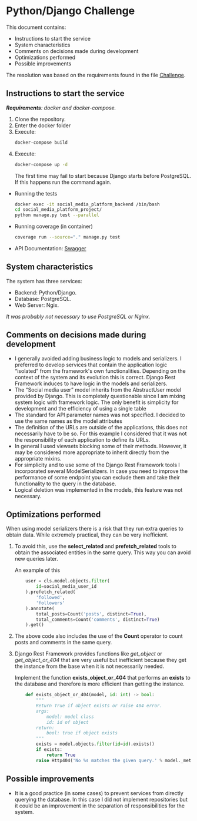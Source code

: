 # Python/Django Challenge

This document contains:

- Instructions to start the service 
- System characteristics
- Comments on decisions made during development
- Optimizations performed
- Possible improvements

The resolution was based on the requirements found in the file [Challenge](./CHALLENGE.md).

## Instructions to start the service

***Requirements**: docker and docker-compose.*

1. Clone the repository.
2. Enter the docker folder
3. Execute:
    ```bash
    docker-compose build
    ```
4. Execute:
    ```bash
    docker-compose up -d
    ```
   The first time may fail to start because Django starts before PostgreSQL. If this happens run the command again.

- Running the tests
    ```bash
    docker exec -it social_media_platform_backend /bin/bash
    cd social_media_platform_project/
    python manage.py test --parallel
    ```
- Running coverage (in container)
    ```bash
    coverage run --source="." manage.py test
    ```



- API Documentation: [Swagger](http://127.0.0.1:8081/swagger) 

## System characteristics

The system has three services:
- Backend: Python/Django.
- Database: PostgreSQL.
- Web Server: Ngix.

*It was probably not necessary to use PostgreSQL or Nginx.*

## Comments on decisions made during development

- I generally avoided adding business logic to models and serializers. I preferred to develop services that contain the application logic “isolated” from the framework's own functionalities. Depending on the context of the system and its evolution this is correct.
Django Rest Framework induces to have logic in the models and serializers.
- The “Social media user” model inherits from the AbstractUser model provided by Django. This is completely questionable since I am mixing system logic with framework logic. The only benefit is simplicity for development and the efficiency of using a single table
- The standard for API parameter names was not specified. I decided to use the same names as the model attributes 
- The definition of the URLs are outside of the applications, this does not necessarily have to be so. For this example I considered that it was not the responsibility of each application to define its URLs.
- In general I used viewsets blocking some of their methods. However, it may be considered more appropriate to inherit directly from the appropriate mixins.
- For simplicity and to use some of the Django Rest Framework tools I incorporated several ModelSerializers. In case you need to improve the performance of some endpoint you can exclude them and take their functionality to the query in the database.
- Logical deletion was implemented in the models, this feature was not necessary.

## Optimizations performed

When using model serializers there is a risk that they run extra queries to obtain data. While extremely practical, they can be very inefficient.

1. To avoid this, use the **select_related** and **prefetch_related** tools to obtain the associated entities in the same query. This way you can avoid new queries later.

    An example of this

    ```python
        user = cls.model.objects.filter(
            id=social_media_user_id
        ).prefetch_related(
            'followed',
            'followers'
        ).annotate(
            total_posts=Count('posts', distinct=True),
            total_comments=Count('comments', distinct=True)
        ).get()
    ```

2. The above code also includes the use of the **Count** operator to count posts and comments in the same query.
   
3. Django Rest Framework provides functions like  *get_object* or *get_object_or_404*  that are very useful but inefficient because they get the instance from the base when it is not necessarily needed.

    Implement the function **exists_object_or_404** that performs an **exists** to the database and therefore is more efficient than getting the instance. 

    ```python
        def exists_object_or_404(model, id: int) -> bool:
            """
            Return True if object exists or raise 404 error.
            args:
                model: model class
                id: id of object
            return:
                bool: true if object exists
            """
            exists = model.objects.filter(id=id).exists()
            if exists:
                return True
            raise Http404('No %s matches the given query.' % model._meta.object_name)
    ```



## Possible improvements

- It is a good practice (in some cases) to prevent services from directly querying the database. In this case I did not implement repositories but it could be an improvement in the separation of responsibilities for the system.
